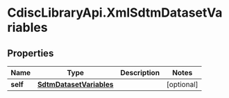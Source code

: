 # CdiscLibraryApi.XmlSdtmDatasetVariables

## Properties

Name | Type | Description | Notes
------------ | ------------- | ------------- | -------------
**self** | [**SdtmDatasetVariables**](SdtmDatasetVariables.md) |  | [optional] 


